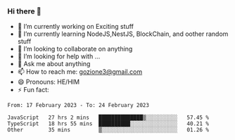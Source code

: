 ### Hi there 👋

<!--
**charlieScript/charlieScript** is a ✨ _special_ ✨ repository because its `README.md` (this file) appears on your GitHub profile.

Here are some ideas to get you started: -->

- 🔭 I’m currently working on Exciting stuff
- 🌱 I’m currently learning NodeJS,NestJS, BlockChain, and oother random stuff
- 👯 I’m looking to collaborate on anything
- 🤔 I’m looking for help with ...
- 💬 Ask me about anything
- 📫 How to reach me: gozione3@gmail.com
- 😄 Pronouns: HE/HIM
- ⚡ Fun fact: 
<!--START_SECTION:waka-->

```text
From: 17 February 2023 - To: 24 February 2023

JavaScript   27 hrs 2 mins   ██████████████▒░░░░░░░░░░   57.45 %
TypeScript   18 hrs 55 mins  ██████████░░░░░░░░░░░░░░░   40.21 %
Other        35 mins         ▒░░░░░░░░░░░░░░░░░░░░░░░░   01.26 %
```

<!--END_SECTION:waka-->
